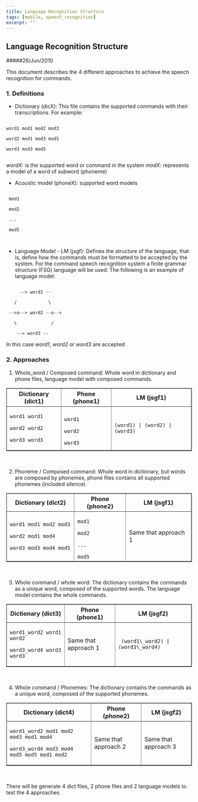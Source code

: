 ```yaml
--- 
title: Language Recognition Structure
tags: [mobile, speech_recognition]
excerpt: ""
---
```


Language Recognition Structure
----

#####26/Jun/2010

This document describes the 4 different approaches to achieve the speech recognition for commands.

### 1. Definitions

 * Dictionary (dicX): This file contains the supported commands with their transcriptions. For example:
 
 <code>
word1 mod1 mod2 mod3 <br/>
word2 mod1 mod3 mod5 <br/>
word3 mod3 mod5
 </code>
 
 *wordX*: is the supported word or command in the system
 *modX*: represents a model of a word of subword (phoneme)

 * Acoustic model (phoneX): supported word models

 <code>
 mod1 <br/>
 mod2 <br/>
 ...  <br/>
 mod5 <br/>
 </code>

 * Language Model - LM (jsgf): Defines the structure of the language, that is, define how the commands must be formatted to be accepted by the system. For the command speech recognition system a finite grammar structure (FSG) language will be used. The following is an example of language model:

 <code>
 &nbsp;&nbsp;&nbsp;&nbsp;--> word1 --<br/>
&nbsp;&nbsp;&nbsp;/&nbsp;&nbsp;&nbsp;&nbsp;&nbsp;&nbsp;&nbsp;&nbsp;&nbsp;&nbsp;&nbsp; \<br/>
 -->o--> word2 --o--><br/>
&nbsp;&nbsp;&nbsp;\&nbsp;&nbsp;&nbsp;&nbsp;&nbsp;&nbsp;&nbsp;&nbsp;&nbsp;&nbsp;&nbsp;  /<br/>
&nbsp;&nbsp;&nbsp; --> word3 --
</code>

 In this case *word1*, *word2* or *word3* are accepted 

### 2. Approaches

 1. Whole_word / Composed command: Whole word in dictionary and phone files, language model with composed commands.

  <center><table border='1'>
  <tr><th>Dictionary (dict1)</th>
      <th>Phone (phone1)</th>
      <th>LM (jsgf1)</th>
  <tr>
  <tr><td>
<code>
word1 word1 <br/>
word2 word2 <br/>
word3 word3
 </code>
</td>
<td>
<code>
word1 <br/>
word2 <br/>
word3 
</code>
</td>
<td>
<code>
(word1) | (word2) | (word3)
 </code>
</td></tr>
  </table><br/></center>

 2. Phoneme / Composed command: Whole word in dictionary, but words are composed by phonemes, phone files contains all supported phonemes (included silence).

  <center><table border='1'>
  <tr><th>Dictionary (dict2)</th>
      <th>Phone (phone2)</th>
      <th>LM (jsgf1)</th>
  <tr>
  <tr><td>
<code>
word1 mod1 mod2 mod3 <br/>
word2 mod1 mod4 <br/>
word3 mod3 mod4 mod5
 </code>
</td>
<td>
<code>
mod1 <br/>
mod2 <br/>
... <br/>
mod5
</code>
</td>
<td>Same that approach 1</td></tr>
  </table><br/></center>

 3. Whole command / whole word: The dictionary contains the commands as a unique word, composed of the supported words. The language model contains the whole commands.

  <center><table border='1'>
  <tr><th>Dictionary (dict3)</th>
      <th>Phone (phone1)</th>
      <th>LM (jsgf2)</th>
  <tr>
  <tr><td>
<code>
word1_word2 word1 word2<br/>
word3_word4 word3 word3
 </code>
</td>
<td>Same that approach 1</td>
<td>
<code>
 (word1\_word2) | (word3\_word4)
 </code>
</td></tr>
  </table><br/></center>

 4. Whole command / Phonemes: The dictionary contains the commands as a unique word, composed of the supported phonemes.

  <center><table border='1'>
  <tr><th>Dictionary (dict4)</th>
      <th>Phone (phone2)</th>
      <th>LM (jsgf2)</th>
  <tr>
  <tr><td>
<code>
word1_word2 mod1 mod2 mod3 mod1 mod4<br/>
word3_word4 mod3 mod4 mod5 mod5 mod1 mod2
 </code>
</td>
<td>Same that approach 2</td>
<td>Same that approach 3</td>
</tr>
</table><br/></center>

There will be generate 4 dict files, 2 phone files and 2 language models to test the 4 approaches
